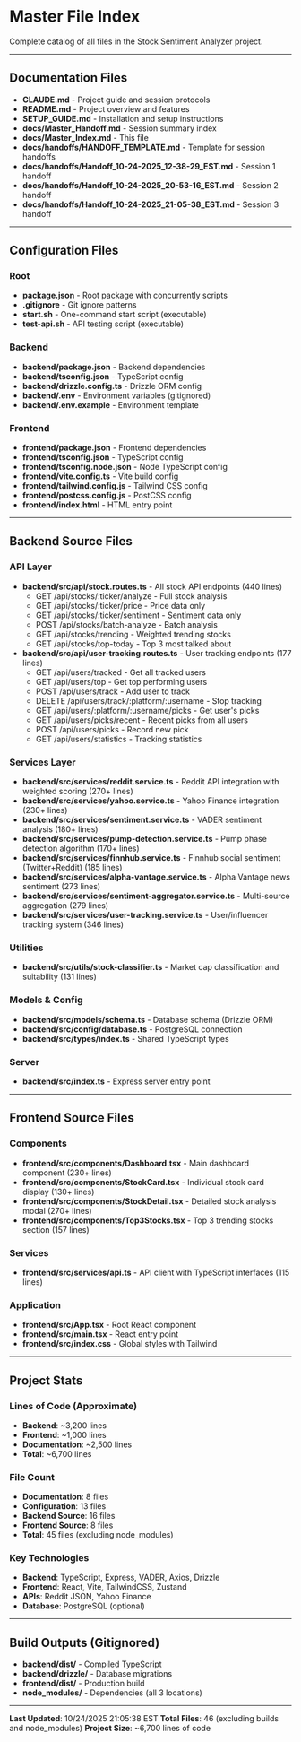 # Master File Index

Complete catalog of all files in the Stock Sentiment Analyzer project.

---

## Documentation Files

- **CLAUDE.md** - Project guide and session protocols
- **README.md** - Project overview and features
- **SETUP_GUIDE.md** - Installation and setup instructions
- **docs/Master_Handoff.md** - Session summary index
- **docs/Master_Index.md** - This file
- **docs/handoffs/HANDOFF_TEMPLATE.md** - Template for session handoffs
- **docs/handoffs/Handoff_10-24-2025_12-38-29_EST.md** - Session 1 handoff
- **docs/handoffs/Handoff_10-24-2025_20-53-16_EST.md** - Session 2 handoff
- **docs/handoffs/Handoff_10-24-2025_21-05-38_EST.md** - Session 3 handoff

---

## Configuration Files

### Root
- **package.json** - Root package with concurrently scripts
- **.gitignore** - Git ignore patterns
- **start.sh** - One-command start script (executable)
- **test-api.sh** - API testing script (executable)

### Backend
- **backend/package.json** - Backend dependencies
- **backend/tsconfig.json** - TypeScript config
- **backend/drizzle.config.ts** - Drizzle ORM config
- **backend/.env** - Environment variables (gitignored)
- **backend/.env.example** - Environment template

### Frontend
- **frontend/package.json** - Frontend dependencies
- **frontend/tsconfig.json** - TypeScript config
- **frontend/tsconfig.node.json** - Node TypeScript config
- **frontend/vite.config.ts** - Vite build config
- **frontend/tailwind.config.js** - Tailwind CSS config
- **frontend/postcss.config.js** - PostCSS config
- **frontend/index.html** - HTML entry point

---

## Backend Source Files

### API Layer
- **backend/src/api/stock.routes.ts** - All stock API endpoints (440 lines)
  - GET /api/stocks/:ticker/analyze - Full stock analysis
  - GET /api/stocks/:ticker/price - Price data only
  - GET /api/stocks/:ticker/sentiment - Sentiment data only
  - POST /api/stocks/batch-analyze - Batch analysis
  - GET /api/stocks/trending - Weighted trending stocks
  - GET /api/stocks/top-today - Top 3 most talked about
- **backend/src/api/user-tracking.routes.ts** - User tracking endpoints (177 lines)
  - GET /api/users/tracked - Get all tracked users
  - GET /api/users/top - Get top performing users
  - POST /api/users/track - Add user to track
  - DELETE /api/users/track/:platform/:username - Stop tracking
  - GET /api/users/:platform/:username/picks - Get user's picks
  - GET /api/users/picks/recent - Recent picks from all users
  - POST /api/users/picks - Record new pick
  - GET /api/users/statistics - Tracking statistics

### Services Layer
- **backend/src/services/reddit.service.ts** - Reddit API integration with weighted scoring (270+ lines)
- **backend/src/services/yahoo.service.ts** - Yahoo Finance integration (230+ lines)
- **backend/src/services/sentiment.service.ts** - VADER sentiment analysis (180+ lines)
- **backend/src/services/pump-detection.service.ts** - Pump phase detection algorithm (170+ lines)
- **backend/src/services/finnhub.service.ts** - Finnhub social sentiment (Twitter+Reddit) (185 lines)
- **backend/src/services/alpha-vantage.service.ts** - Alpha Vantage news sentiment (273 lines)
- **backend/src/services/sentiment-aggregator.service.ts** - Multi-source aggregation (279 lines)
- **backend/src/services/user-tracking.service.ts** - User/influencer tracking system (346 lines)

### Utilities
- **backend/src/utils/stock-classifier.ts** - Market cap classification and suitability (131 lines)

### Models & Config
- **backend/src/models/schema.ts** - Database schema (Drizzle ORM)
- **backend/src/config/database.ts** - PostgreSQL connection
- **backend/src/types/index.ts** - Shared TypeScript types

### Server
- **backend/src/index.ts** - Express server entry point

---

## Frontend Source Files

### Components
- **frontend/src/components/Dashboard.tsx** - Main dashboard component (230+ lines)
- **frontend/src/components/StockCard.tsx** - Individual stock card display (130+ lines)
- **frontend/src/components/StockDetail.tsx** - Detailed stock analysis modal (270+ lines)
- **frontend/src/components/Top3Stocks.tsx** - Top 3 trending stocks section (157 lines)

### Services
- **frontend/src/services/api.ts** - API client with TypeScript interfaces (115 lines)

### Application
- **frontend/src/App.tsx** - Root React component
- **frontend/src/main.tsx** - React entry point
- **frontend/src/index.css** - Global styles with Tailwind

---

## Project Stats

### Lines of Code (Approximate)
- **Backend**: ~3,200 lines
- **Frontend**: ~1,000 lines
- **Documentation**: ~2,500 lines
- **Total**: ~6,700 lines

### File Count
- **Documentation**: 8 files
- **Configuration**: 13 files
- **Backend Source**: 16 files
- **Frontend Source**: 8 files
- **Total**: 45 files (excluding node_modules)

### Key Technologies
- **Backend**: TypeScript, Express, VADER, Axios, Drizzle
- **Frontend**: React, Vite, TailwindCSS, Zustand
- **APIs**: Reddit JSON, Yahoo Finance
- **Database**: PostgreSQL (optional)

---

## Build Outputs (Gitignored)

- **backend/dist/** - Compiled TypeScript
- **backend/drizzle/** - Database migrations
- **frontend/dist/** - Production build
- **node_modules/** - Dependencies (all 3 locations)

---

**Last Updated**: 10/24/2025 21:05:38 EST
**Total Files**: 46 (excluding builds and node_modules)
**Project Size**: ~6,700 lines of code
